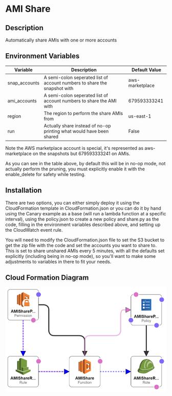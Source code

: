 # AMI Share

## Description
Automatically share AMIs with one or more accounts

## Environment Variables
| Variable | Description | Default Value |
| -------- | ----------- | ------------- |
| snap_accounts | A semi-colon seperated list of account numbers to share the snapshot with | aws-marketplace |
| ami_accounts | A semi-colon seperated list of account numbers to share the AMI with | 679593333241 |
| region | The region to perform the share AMIs from | us-east-1 |
| run | Actually share instead of no-op printing what would have been shared | False |

Note the AWS marketplace account is special, it's represented as aws-marketplace on the snapshots but 679593333241 on AMIs.

As you can see in the table above, by default this will be in no-op mode, not actually perform the pruning, you must explicitly enable it with the enable_delete for safety while testing.

## Installation
There are two options, you can either simply deploy it using the CloudFormation template in CloudFormation.json or you can do it by hand using the Canary example as a base (will run a lambda function at a specific interval), using the policy.json to create a new policy and share.py as the code, filling in the environment variables described above, and setting up the CloudWatch event rule.

You will need to modify the CloudFormation.json file to set the S3 bucket to get the zip file with the code and set the accounts you want to share to.  This is set to share unshared AMIs every 5 minutes, with all the defaults set explicitly (including being in no-op mode), so you'll want to make some adjustments to variables in there to fit your needs.

## Cloud Formation Diagram
![CloudFormation](CloudFormation.png)